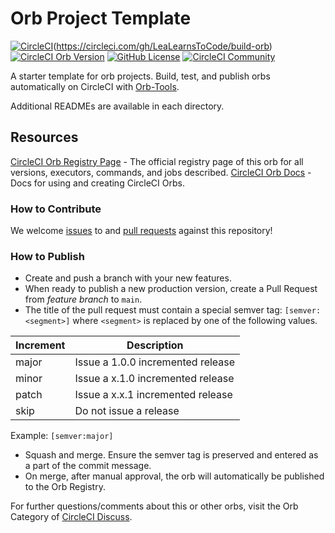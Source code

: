 # Orb Project Template

[![CircleCI](https://circleci.com/gh/LeaLearnsToCode/build-orb/tree/main.svg?style=svg&circle-token=8e644c97c89aa7fcdc51a33f933304d8004d7925)](https://circleci.com/gh/LeaLearnsToCode/build-orb/tree/main)(https://circleci.com/gh/LeaLearnsToCode/build-orb) [![CircleCI Orb Version](https://badges.circleci.com/orbs/lealearnstocode/build-orb.svg&circle-token=8e644c97c89aa7fcdc51a33f933304d8004d7925)](https://circleci.com/orbs/registry/orb/lealearnstocode/build-orb) [![GitHub License](https://img.shields.io/badge/license-MIT-lightgrey.svg)](https://raw.githubusercontent.com/LeaLearnsToCode/build-orb/master/LICENSE) [![CircleCI Community](https://img.shields.io/badge/community-CircleCI%20Discuss-343434.svg)](https://discuss.circleci.com/c/ecosystem/orbs)



A starter template for orb projects. Build, test, and publish orbs automatically on CircleCI with [Orb-Tools](https://circleci.com/orbs/registry/orb/circleci/orb-tools).

Additional READMEs are available in each directory.



## Resources

[CircleCI Orb Registry Page](https://circleci.com/orbs/registry/orb/lealearnstocode/build-orb) - The official registry page of this orb for all versions, executors, commands, and jobs described.
[CircleCI Orb Docs](https://circleci.com/docs/2.0/orb-intro/#section=configuration) - Docs for using and creating CircleCI Orbs.

### How to Contribute

We welcome [issues](https://github.com/LeaLearnsToCode/build-orb/issues) to and [pull requests](https://github.com/LeaLearnsToCode/build-orb/pulls) against this repository!

### How to Publish
* Create and push a branch with your new features.
* When ready to publish a new production version, create a Pull Request from _feature branch_ to `main`.
* The title of the pull request must contain a special semver tag: `[semver:<segment>]` where `<segment>` is replaced by one of the following values.

| Increment | Description|
| ----------| -----------|
| major     | Issue a 1.0.0 incremented release|
| minor     | Issue a x.1.0 incremented release|
| patch     | Issue a x.x.1 incremented release|
| skip      | Do not issue a release|

Example: `[semver:major]`

* Squash and merge. Ensure the semver tag is preserved and entered as a part of the commit message.
* On merge, after manual approval, the orb will automatically be published to the Orb Registry.


For further questions/comments about this or other orbs, visit the Orb Category of [CircleCI Discuss](https://discuss.circleci.com/c/orbs).

